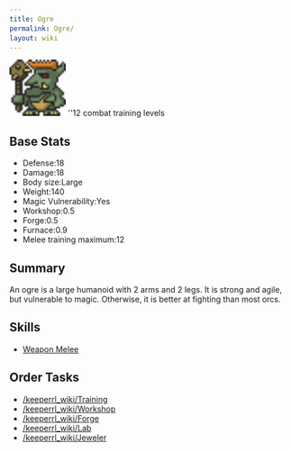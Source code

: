 ```yaml
---
title: Ogre
permalink: Ogre/
layout: wiki
---
```


<img src="troll.png" title="fig:troll.png" alt="troll.png" width="100" />
''12 combat training levels

Base Stats
----------

-   Defense:18
-   Damage:18
-   Body size:Large
-   Weight:140
-   Magic Vulnerability:Yes
-   Workshop:0.5
-   Forge:0.5
-   Furnace:0.9
-   Melee training maximum:12

Summary
-------

An ogre is a large humanoid with 2 arms and 2 legs. It is strong and
agile, but vulnerable to magic. Otherwise, it is better at fighting than
most orcs.

Skills
------

-   [Weapon Melee](/keeperrl_wiki/Weapon_Melee "wikilink")

Order Tasks
-----------

-   [/keeperrl_wiki/Training](/keeperrl_wiki/Training "wikilink")
-   [/keeperrl_wiki/Workshop](/keeperrl_wiki/Workshop "wikilink")
-   [/keeperrl_wiki/Forge](/keeperrl_wiki/Forge "wikilink")
-   [/keeperrl_wiki/Lab](/keeperrl_wiki/Lab "wikilink")
-   [/keeperrl_wiki/Jeweler](/keeperrl_wiki/Jeweler "wikilink")

